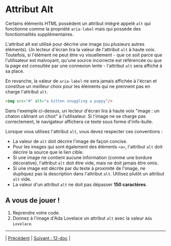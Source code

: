 # Attribut Alt

Certains éléments HTML possèdent un attribut intégré appelé `alt` qui fonctionne comme la propriété `aria-label` mais qui possède des fonctionnalités supplémentaires.

L'attribut alt est utilisé pour décrire une image (ou plusieurs autres éléments). Un lecteur d'écran lira la valeur de l'attribut `alt` à haute voix. Toutefois, si l'élément ne peut être vu visuellement - que ce soit parce que l'utilisateur est malvoyant, qu'une source incorrecte est référencée ou que la page est consultée par une connexion lente - l'attribut `alt` sera affiché à sa place.

En revanche, la valeur de `aria-label` ne sera jamais affichée à l'écran et constitue un meilleur choix pour les éléments qui ne prennent pas en charge l'attribut `alt`.

```html
<img src="#" alt="a kitten snuggling a puppy"/>
```

Dans l'exemple ci-dessus, un lecteur d'écran lira à haute voix "image : un chaton câlinant un chiot" à l'utilisateur. Si l'image ne se charge pas correctement, le navigateur affichera ce texte sous forme d'info-bulle.

Lorsque vous utilisez l'attribut `alt`, vous devez respecter ces conventions :

- La valeur de `alt` doit décrire l'image de façon concise.
- Pour les images qui sont également des éléments `<a>`, l'attribut `alt` doit décrire la source que le lien cible.
- Si une image ne contient aucune information (comme une bordure décorative), l'attribut `alt` doit être vide, mais ne doit jamais être omis.
- Si une image est décrite par du texte à proximité de l'image, ne dupliquez pas la description dans l'attribut `alt`. Utilisez plutôt un attribut `alt` vide.
- La valeur d'un attribut `alt` ne doit pas dépasser **150 caractères**.

## A vous de jouer !

1. Reprendre votre code.
2. Donnez à l'image d'Ada Lovelace un attribut `alt` avec la valeur `Ada Lovelace`.

___ 
| [Précédent](./4-proprietes-aria.md)   | [Suivant : 12-doc](../12-doc/1-doc-css.md)   |
